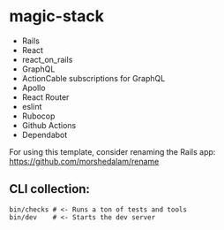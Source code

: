 # magic-stack

- Rails
- React
- react_on_rails
- GraphQL
- ActionCable subscriptions for GraphQL
- Apollo
- React Router
- eslint
- Rubocop
- Github Actions
- Dependabot

For using this template, consider renaming the Rails app: https://github.com/morshedalam/rename

## CLI collection:

```
bin/checks # <- Runs a ton of tests and tools
bin/dev    # <- Starts the dev server
```

